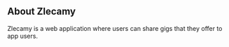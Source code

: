 ## About Zlecamy

Zlecamy is a web application where users can share gigs that they offer to app users.